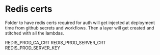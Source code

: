 # Redis certs

Folder to have redis certs required for auth will get injected at deployment time from github secrets and workflows. Then a layer will get created and stitched with all the lambdas.

REDIS_PROD_CA_CRT
REDIS_PROD_SERVER_CRT
REDIS_PROD_SERVER_KEY
